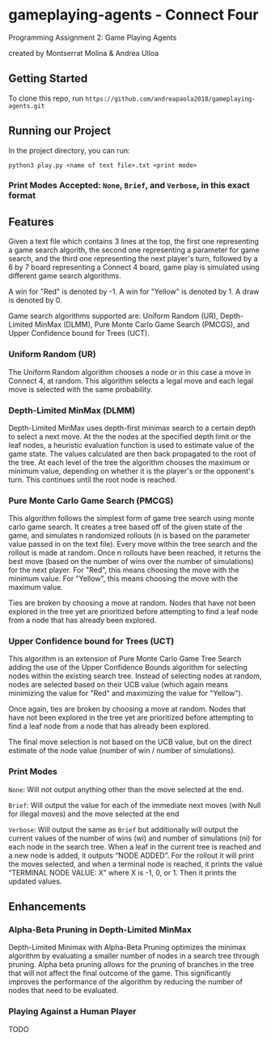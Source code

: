 # gameplaying-agents - Connect Four
Programming Assignment 2: Game Playing Agents

created by Montserrat Molina & Andrea Ulloa

## Getting Started

To clone this repo, run `https://github.com/andreapaola2018/gameplaying-agents.git`

## Running our Project

In the project directory, you can run:

`python3 play.py <name of text file>.txt <print mode>`

### Print Modes Accepted: `None`, `Brief`, and `Verbose`, in this exact format

## Features

Given a text file which contains 3 lines at the top, the first one representing a game search algorith, the second one representing a parameter for game search, and the third one representing the next player's turn, followed by a 6 by 7 board representing a Connect 4 board, game play is simulated using different game search algorithms.

A win for "Red" is denoted by -1. A win for "Yellow" is denoted by 1. A draw is denoted by 0.

Game search algorithms supported are: Uniform Random (UR), Depth-Limited MinMax (DLMM), Pure Monte Carlo Game Search (PMCGS), and Upper Confidence bound for Trees (UCT).

### Uniform Random (UR)

The Uniform Random algorithm chooses a node or in this case a move in Connect 4, at random. This algorithm selects a legal move and each legal move is selected with the same probability. 

### Depth-Limited MinMax (DLMM)

Depth-Limited MinMax uses depth-first minimax search to a certain depth to select a next move. At the the nodes at the specified depth limit or the leaf nodes, a heuristic evaluation function is used to estimate value of the game state. The values calculated are then back propagated to the root of the tree. At each level of the tree the algorithm chooses the maximum or minimum value, depending on whether it is the player's or the opponent's turn. This continues until the root node is reached.

### Pure Monte Carlo Game Search (PMCGS)

This algorithm follows the simplest form of game tree search using monte carlo game search. It creates a tree based off of the given state of the game, and simulates n randomized rollouts (n is based on the parameter value passed in on the text file). Every move within the tree search and the rollout is made at random. Once n rollouts have been reached, it returns the best move (based on the number of wins over the number of simulations) for the next player. For "Red", this means choosing the move with the minimum value. For "Yellow", this means choosing the move with the maximum value. 

Ties are broken by choosing a move at random. Nodes that have not been explored in the tree yet are prioritized before attempting to find a leaf node from a node that has already been explored.

### Upper Confidence bound for Trees (UCT)

This algorithm is an extension of Pure Monte Carlo Game Tree Search adding the use of the Upper Confidence Bounds algorithm for selecting nodes within the existing search tree. Instead of selecting nodes at random, nodes are selected based on their UCB value (which again means minimizing the value for "Red" and maximizing the value for "Yellow").

Once again, ties are broken by choosing a move at random. Nodes that have not been explored in the tree yet are prioritized before attempting to find a leaf node from a node that has already been explored.

The final move selection is not based on the UCB value, but on the direct estimate of the node value (number of win / number of simulations).

### Print Modes

`None`: Will not output anything other than the move selected at the end.

`Brief`: Will output the value for each of the immediate next moves (with Null for illegal moves) and the move selected at the end

`Verbose`: Will output the same as `Brief` but additionally will output the current values of the number of wins (wi) and number of simulations (ni) for each node in the search tree. When a leaf in the current tree is reached and a new node is added, it outputs “NODE ADDED”. For the rollout it will print the moves selected, and when a terminal node is reached, it prints the value “TERMINAL NODE VALUE: X” where X is -1, 0, or 1. Then it prints the updated values.

## Enhancements

### Alpha-Beta Pruning in Depth-Limited MinMax

Depth-Limited Minimax with Alpha-Beta Pruning optimizes the minimax algorithm by evaluating a smaller number of nodes in a search tree through pruning. Alpha beta pruning allows for the pruning of branches in the tree that will not affect the final outcome of the game. This significantly improves the performance of the algorithm by reducing the number of nodes that need to be evaluated. 

### Playing Against a Human Player

TODO